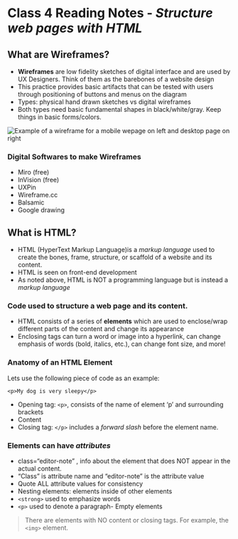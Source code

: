 # Class 4 Reading Notes - *Structure web pages with HTML*

## What are Wireframes?

- **Wireframes** are low fidelity sketches of digital interface and are used by UX Designers. Think of them as the barebones of a website design
- This practice provides basic artifacts that can be tested with users through positioning of buttons and menus on the diagram
- Types: physical hand drawn sketches vs digital wireframes
- Both types need basic fundamental shapes in black/white/gray. Keep things in basic forms/colors.

![Example of a wireframe for a mobile wepage on left and desktop page on right](https://dpbnri2zg3lc2.cloudfront.net/en/wp-content/uploads/old-blog-uploads/versions/samuel-student-wireframe---x----972-715x---.png)

### Digital Softwares to make Wireframes

- Miro (free)
- InVision (free)
- UXPin
- Wireframe.cc
- Balsamic
- Google drawing

## What is HTML?

- HTML (HyperText Markup Language)is a *markup language* used to create the bones, frame, structure, or scaffold of a website and its content.
- HTML is seen on front-end development
- As noted above, HTML is NOT a programming language but is instead a *markup language*

### Code used to structure a web page and its content.

- HTML consists of a series of **elements** which are used to enclose/wrap different parts of the content and change its appearance
- Enclosing tags can turn a word or image into a hyperlink, can change emphasis of words (bold, italics, etc.), can change font size, and more!

### Anatomy of an HTML Element

Lets use the following piece of code as an example:

`<p>My dog is very sleepy</p>`

- Opening tag: `<p>`, consists of the name of element ‘p’ and surrounding brackets
- Content
- Closing tag: `</p>` includes a *forward slash* before the element name. 

### Elements can have ***attributes***

- class=“editor-note” , info about the element that does NOT appear in the actual content. 
- “Class” is attribute name and “editor-note” is the attribute value
- Quote ALL attribute values for consistency
- Nesting elements: elements inside of other elements
- `<strong>` used to emphasize words
- `<p>` used to denote a paragraph- Empty elements

> There are elements with NO content or closing tags.
> For example, the `<img>` element.

